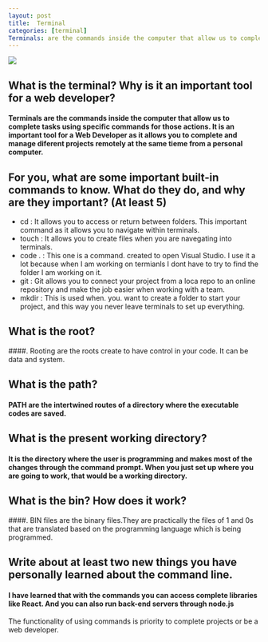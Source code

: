 ```yaml
---
layout: post
title:  Terminal
categories: [terminal]
Terminals: are the commands inside the computer that allow us to complete tasks using specific commands for those actions. It is an important tool for a Web Developer as it allows you to complete and manage diferent projects remotely at the same tieme from a personal computer.
---
```


![](image1)

## What is the terminal? Why is it an important tool for a web developer?

#### Terminals are the commands inside the computer that allow us to complete tasks using specific commands for those actions. It is an important tool for a Web Developer as it allows you to complete and manage diferent projects remotely at the same tieme from a personal computer.

## For you, what are some important built-in commands to know. What do they do, and why are they important? (At least 5)

- cd : It allows you to access or return between folders. This important command as it allows you to navigate within terminals.
- touch :  It allows you to create files when you are navegating into terminals.
- code . : This one is a command. created to open Visual Studio. I use it a lot because when I am working on termianls I dont have to try to find the folder I am working on it. 
- git :  Git allows you to connect your project from a loca repo to an online repository and make the job easier when working with a team.
- mkdir :  This is used when. you. want to create a folder to start your project, and this way you never leave terminals to set up everything.

## What is the root?

####. Rooting are the roots create to have control in your code. It can be data and system.

## What is the path?

#### PATH are the intertwined routes of a directory where the executable codes are saved.

## What is the present working directory?

#### It is the directory where the user is programming and makes most of the changes through the command prompt. When you just set up where you are going to work, that would be a working directory.

## What is the bin? How does it work?

####. BIN files are the binary files.They are practically the files of 1 and 0s that are translated based on the programming language which is being programmed.

## Write about at least two new things you have personally learned about the command line.

#### I have learned that with the commands you can access complete libraries like React. And you can also run back-end servers through node.js

The functionality of using commands is priority to complete projects or be a web developer.
